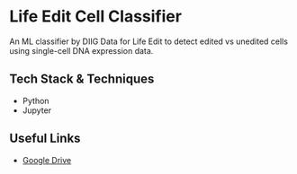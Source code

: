 # Life Edit Cell Classifier
 An ML classifier by DIIG Data for Life Edit to detect edited vs unedited cells using single-cell DNA expression data.

## Tech Stack & Techniques
- Python
- Jupyter

## Useful Links
- [Google Drive](https://drive.google.com/drive/folders/1ohv7aq8I2rCBZCLGXtBFtLMKm3vwiCHX)
